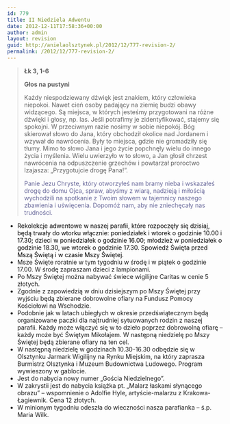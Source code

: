 ```yaml
---
id: 779
title: II Niedziela Adwentu
date: 2012-12-11T17:58:36+00:00
author: admin
layout: revision
guid: http://anielaolsztynek.pl/2012/12/777-revision-2/
permalink: /2012/12/777-revision-2/
---
```

> **Łk 3, 1-6**
> 
> **Głos na pustyni**
> 
> Każdy niespodziewany dźwięk jest znakiem, który człowieka niepokoi. Nawet cień osoby padający na ziemię budzi obawy widzącego. Są miejsca, w których jesteśmy przygotowani na różne dźwięki i głosy, np. las. Jeśli potrafimy je zidentyfikować, stajemy się spokojni. W przeciwnym razie nosimy w sobie niepokój. Bóg skierował słowo do Jana, który obchodził okolice nad Jordanem i wzywał do nawrócenia. Były to miejsca, gdzie nie gromadziły się tłumy. Mimo to słowo Jana i jego życie popchnęły wielu do innego życia i myślenia. Wielu uwierzyło w to słowo, a Jan głosił chrzest nawrócenia na odpuszczenie grzechów i powtarzał proroctwo Izajasza: &#8222;Przygotujcie drogę Pana!&#8221;.
> 
> <span style="color: #666699;">Panie Jezu Chryste, który otworzyłeś nam bramy nieba i wskazałeś drogę do domu Ojca, spraw, abyśmy z wiarą, nadzieją i miłością wychodzili na spotkanie z Twoim słowem w tajemnicy naszego zbawienia i uświęcenia. Dopomóż nam, aby nie zniechęcały nas trudności.</span>

  * <span style="color: #000000;">Rekolekcje adwentowe w naszej parafii, które rozpoczęły się dzisiaj, będą trwały do wtorku włącznie: poniedziałek i wtorek o godzinie 10.00 i 17.30; dzieci w poniedziałek o godzinie 16.00; młodzież w poniedziałek o godzinie 18.30, we wtorek o godzinie 17.30. Spowiedź Święta przed Mszą Świętą i w czasie Mszy Świętej.</span>
  * Msze Święte roratnie w tym tygodniu w środę i w piątek o godzinie 17.00. W środę zapraszam dzieci z lampionami.
  * Po Mszy Świętej można nabywać świece wigilijne Caritas w cenie 5 złotych.
  * Zgodnie z zapowiedzią w dniu dzisiejszym po Mszy Świętej przy wyjściu będą zbierane dobrowolne ofiary na Fundusz Pomocy Kościołowi na Wschodzie.
  * Podobnie jak w latach ubiegłych w okresie przedświątecznym będą organizowane paczki dla najtrudniej sytuowanych rodzin z naszej parafii. Każdy może włączyć się w to dzieło poprzez dobrowolną ofiarę &#8211; każdy może być Świętym Mikołajem. W następną niedzielę po Mszy Świętej będą zbierane ofiary na ten cel.
  * W następną niedzielę w godzinach 10.30-16.30 odbędzie się w Olsztynku Jarmark Wigilijny na Rynku Miejskim, na który zaprasza Burmistrz Olsztynka i Muzeum Budownictwa Ludowego. Program wywieszony w gablocie.
  * Jest do nabycia nowy numer &#8222;Gościa Niedzielnego&#8221;.
  * W zakrystii jest do nabycia książka pt. &#8222;Malarz łaskami słynącego obrazu&#8221; &#8211; wspomnienie o Adolfie Hyle, artyście-malarzu z Krakowa- Łagiewnik. Cena 12 złotych.
  * W minionym tygodniu odeszła do wieczności nasza parafianka &#8211; ś.p. Maria Wilk.